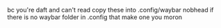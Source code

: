 bc you're daft and can't read copy these into .config/waybar
nobhead
if there is no waybar folder in .config that make one you moron
